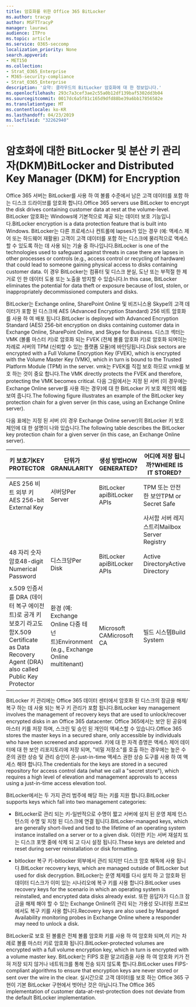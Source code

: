 ```yaml
---
title: 암호화를 위한 Office 365 BitLocker
ms.author: tracyp
author: MSFTTracyP
manager: laurawi
audience: ITPro
ms.topic: article
ms.service: O365-seccomp
localization_priority: None
search.appverid:
- MET150
ms.collection:
- Strat_O365_Enterprise
- M365-security-compliance
- Strat_O365_Enterprise
description: '요약: 클라우드의 BitLocker 암호화에 대 한 정보입니다.'
ms.openlocfilehash: 293c7a3cef3ae2c55a0b12df139baf5302dd3b04
ms.sourcegitcommit: 0017dc6a5f81c165d9dfd88be39a6bb17856582e
ms.translationtype: MT
ms.contentlocale: ko-KR
ms.lasthandoff: 04/23/2019
ms.locfileid: "32262940"
---
```

# <a name="bitlocker-and-distributed-key-manager-dkm-for-encryption"></a><span data-ttu-id="b57e7-103">암호화에 대한 BitLocker 및 분산 키 관리자(DKM)</span><span class="sxs-lookup"><span data-stu-id="b57e7-103">BitLocker and Distributed Key Manager (DKM) for Encryption</span></span>

<span data-ttu-id="b57e7-104">Office 365 서버는 BitLocker를 사용 하 여 볼륨 수준에서 남은 고객 데이터를 포함 하는 디스크 드라이브를 암호화 합니다.</span><span class="sxs-lookup"><span data-stu-id="b57e7-104">Office 365 servers use BitLocker to encrypt the disk drives containing customer data at rest at the volume-level.</span></span> <span data-ttu-id="b57e7-105">BitLocker 암호화는 Windows에 기본적으로 제공 되는 데이터 보호 기능입니다.</span><span class="sxs-lookup"><span data-stu-id="b57e7-105">BitLocker encryption is a data protection feature that is built into Windows.</span></span> <span data-ttu-id="b57e7-106">BitLocker는 다른 프로세스나 컨트롤에 lapses가 있는 경우 (예: 액세스 제어 또는 하드웨어 재활용) 고객이 고객 데이터를 포함 하는 디스크에 물리적으로 액세스할 수 있도록 하는 데 사용 되는 기술 중 하나입니다.</span><span class="sxs-lookup"><span data-stu-id="b57e7-106">BitLocker is one of the technologies used to safeguard against threats in case there are lapses in other processes or controls (e.g., access control or recycling of hardware) that could lead to someone gaining physical access to disks containing customer data.</span></span> <span data-ttu-id="b57e7-107">이 경우 BitLocker는 컴퓨터 및 디스크 분실, 도난 또는 부적절 한 제거로 인 한 데이터 도용 또는 노출을 방지할 수 있습니다.</span><span class="sxs-lookup"><span data-stu-id="b57e7-107">In this case, BitLocker eliminates the potential for data theft or exposure because of lost, stolen, or inappropriately decommissioned computers and disks.</span></span>

<span data-ttu-id="b57e7-108">BitLocker는 Exchange online, SharePoint Online 및 비즈니스용 Skype의 고객 데이터가 포함 된 디스크에 AES (Advanced Encryption Standard) 256 비트 암호화를 사용 하 여 배포 됩니다.</span><span class="sxs-lookup"><span data-stu-id="b57e7-108">BitLocker is deployed with Advanced Encryption Standard (AES) 256-bit encryption on disks containing customer data in Exchange Online, SharePoint Online, and Skype for Business.</span></span> <span data-ttu-id="b57e7-109">디스크 섹터는 VMK (볼륨 마스터 키)로 암호화 되는 FVEK (전체 볼륨 암호화 키)로 암호화 되며이는 차례로 서버의 TPM (신뢰할 수 있는 플랫폼 모듈)에 바인딩됩니다.</span><span class="sxs-lookup"><span data-stu-id="b57e7-109">Disk sectors are encrypted with a Full Volume Encryption Key (FVEK), which is encrypted with the Volume Master Key (VMK), which in turn is bound to the Trusted Platform Module (TPM) in the server.</span></span> <span data-ttu-id="b57e7-110">vmk는 FVEK를 직접 보호 하므로 vmk를 보호 하는 것이 중요 합니다.</span><span class="sxs-lookup"><span data-stu-id="b57e7-110">The VMK directly protects the FVEK and therefore, protecting the VMK becomes critical.</span></span> <span data-ttu-id="b57e7-111">다음 그림에서는 지정 된 서버 (이 경우에는 Exchange Online server를 사용 하는 경우)에 대 한 BitLocker 키 보호 체인의 예를 보여 줍니다.</span><span class="sxs-lookup"><span data-stu-id="b57e7-111">The following figure illustrates an example of the BitLocker key protection chain for a given server (in this case, using an Exchange Online server).</span></span>

<span data-ttu-id="b57e7-112">다음 표에는 지정 된 서버 (이 경우 Exchange Online server)의 BitLocker 키 보호 체인에 대 한 설명이 나와 있습니다.</span><span class="sxs-lookup"><span data-stu-id="b57e7-112">The following table describes the BitLocker key protection chain for a given server (in this case, an Exchange Online server).</span></span>

| <span data-ttu-id="b57e7-113">키 보호기</span><span class="sxs-lookup"><span data-stu-id="b57e7-113">KEY PROTECTOR</span></span> | <span data-ttu-id="b57e7-114">단위가</span><span class="sxs-lookup"><span data-stu-id="b57e7-114">GRANULARITY</span></span> | <span data-ttu-id="b57e7-115">생성 방법</span><span class="sxs-lookup"><span data-stu-id="b57e7-115">HOW GENERATED?</span></span> | <span data-ttu-id="b57e7-116">어디에 저장 됩니까?</span><span class="sxs-lookup"><span data-stu-id="b57e7-116">WHERE IS IT STORED?</span></span> | <span data-ttu-id="b57e7-117">보호용</span><span class="sxs-lookup"><span data-stu-id="b57e7-117">PROTECTION</span></span> |
|--------------------------------------------------------------------------------|-------------------------------------------------|----------------|-------------------------|--------------------------------------------------------------------------------------------------|
| <span data-ttu-id="b57e7-118">AES 256 비트 외부 키</span><span class="sxs-lookup"><span data-stu-id="b57e7-118">AES 256-bit External Key</span></span> | <span data-ttu-id="b57e7-119">서버당</span><span class="sxs-lookup"><span data-stu-id="b57e7-119">Per Server</span></span> | <span data-ttu-id="b57e7-120">BitLocker api</span><span class="sxs-lookup"><span data-stu-id="b57e7-120">BitLocker APIs</span></span> | <span data-ttu-id="b57e7-121">TPM 또는 안전한 보안</span><span class="sxs-lookup"><span data-stu-id="b57e7-121">TPM or Secret Safe</span></span> | <span data-ttu-id="b57e7-122">Lockbox/Access Control</span><span class="sxs-lookup"><span data-stu-id="b57e7-122">Lockbox / Access Control</span></span> |
|  |  |  | <span data-ttu-id="b57e7-123">사서함 서버 레지스트리</span><span class="sxs-lookup"><span data-stu-id="b57e7-123">Mailbox Server Registry</span></span> | <span data-ttu-id="b57e7-124">TPM 암호화</span><span class="sxs-lookup"><span data-stu-id="b57e7-124">TPM encrypted</span></span> |
| <span data-ttu-id="b57e7-125">48 자리 숫자 암호</span><span class="sxs-lookup"><span data-stu-id="b57e7-125">48-digit Numerical Password</span></span> | <span data-ttu-id="b57e7-126">디스크당</span><span class="sxs-lookup"><span data-stu-id="b57e7-126">Per Disk</span></span> | <span data-ttu-id="b57e7-127">BitLocker api</span><span class="sxs-lookup"><span data-stu-id="b57e7-127">BitLocker APIs</span></span> | <span data-ttu-id="b57e7-128">Active Directory</span><span class="sxs-lookup"><span data-stu-id="b57e7-128">Active Directory</span></span> | <span data-ttu-id="b57e7-129">Lockbox/Access Control</span><span class="sxs-lookup"><span data-stu-id="b57e7-129">Lockbox / Access Control</span></span> |
| <span data-ttu-id="b57e7-130">x.509 인증서를 DRA (데이터 복구 에이전트)로 공개 키 보호기 라고도 함</span><span class="sxs-lookup"><span data-stu-id="b57e7-130">X.509 Certificate as Data Recovery Agent (DRA) also called Public Key Protector</span></span> | <span data-ttu-id="b57e7-131">환경 (예: Exchange Online 다중 테 넌 트)</span><span class="sxs-lookup"><span data-stu-id="b57e7-131">Environment (e.g., Exchange Online multitenant)</span></span> | <span data-ttu-id="b57e7-132">Microsoft CA</span><span class="sxs-lookup"><span data-stu-id="b57e7-132">Microsoft CA</span></span> | <span data-ttu-id="b57e7-133">빌드 시스템</span><span class="sxs-lookup"><span data-stu-id="b57e7-133">Build System</span></span> | <span data-ttu-id="b57e7-134">한 명의 사용자에 게 개인 키에 대 한 전체 암호가 없습니다.</span><span class="sxs-lookup"><span data-stu-id="b57e7-134">No one user has the full password to the private key.</span></span> <span data-ttu-id="b57e7-135">암호가 물리적으로 보호 되어 있습니다.</span><span class="sxs-lookup"><span data-stu-id="b57e7-135">The password is under physical protection.</span></span> |


<span data-ttu-id="b57e7-136">BitLocker 키 관리에는 Office 365 데이터 센터에서 암호화 된 디스크의 잠금을 해제/복구 하는 데 사용 되는 복구 키 관리가 포함 됩니다.</span><span class="sxs-lookup"><span data-stu-id="b57e7-136">BitLocker key management involves the management of recovery keys that are used to unlock/recover encrypted disks in an Office 365 datacenter.</span></span> <span data-ttu-id="b57e7-137">Office 365에서는 보안 된 공유에 마스터 키를 저장 하며, 스크린 및 승인 된 개인이 액세스할 수 있습니다.</span><span class="sxs-lookup"><span data-stu-id="b57e7-137">Office 365 stores the master keys in a secured share, only accessible by individuals who have been screened and approved.</span></span> <span data-ttu-id="b57e7-138">키에 대 한 자격 증명은 액세스 제어 데이터에 대 한 보안 리포지토리에 저장 되며, "비밀 저장소"를 호출 하는 경우에는 높은 수준의 권한 상승 및 관리 승인이 온-just-in-time 액세스 권한 상승 도구를 사용 하 여 액세스 해야 합니다.</span><span class="sxs-lookup"><span data-stu-id="b57e7-138">The credentials for the keys are stored in a secured repository for access control data (what we call a "secret store"), which requires a high level of elevation and management approvals to access using a just-in-time access elevation tool.</span></span>

<span data-ttu-id="b57e7-139">BitLocker에서는 두 가지 관리 범주에 해당 하는 키를 지원 합니다.</span><span class="sxs-lookup"><span data-stu-id="b57e7-139">BitLocker supports keys which fall into two management categories:</span></span>

- <span data-ttu-id="b57e7-140">BitLocker로 관리 되는 키-일반적으로 수명이 짧고 서버에 설치 된 운영 체제 인스턴스의 수명 및 지정 된 디스크에 연결 됩니다.</span><span class="sxs-lookup"><span data-stu-id="b57e7-140">BitLocker-managed keys, which are generally short-lived and tied to the lifetime of an operating system instance installed on a server or to a given disk.</span></span> <span data-ttu-id="b57e7-141">이러한 키는 서버 재설치 또는 디스크 포맷 중에 삭제 되 고 다시 설정 됩니다.</span><span class="sxs-lookup"><span data-stu-id="b57e7-141">These keys are deleted and reset during server reinstallation or disk formatting.</span></span>

- <span data-ttu-id="b57e7-142">bitlocker 복구 키-bitlocker 외부에서 관리 되지만 디스크 암호 해독에 사용 됩니다.</span><span class="sxs-lookup"><span data-stu-id="b57e7-142">BitLocker recovery keys, which are managed outside of BitLocker but used for disk decryption.</span></span> <span data-ttu-id="b57e7-143">BitLocker는 운영 체제를 다시 설치 하 고 암호화 된 데이터 디스크가 이미 있는 시나리오에 복구 키를 사용 합니다.</span><span class="sxs-lookup"><span data-stu-id="b57e7-143">BitLocker uses recovery keys for the scenario in which an operating system is reinstalled, and encrypted data disks already exist.</span></span> <span data-ttu-id="b57e7-144">또한 응답자가 디스크 잠금을 해제 해야 할 수 있는 Exchange Online의 관리 되는 가용성 모니터링 프로브 에서도 복구 키를 사용 합니다.</span><span class="sxs-lookup"><span data-stu-id="b57e7-144">Recovery keys are also used by Managed Availability monitoring probes in Exchange Online where a responder may need to unlock a disk.</span></span>

<span data-ttu-id="b57e7-145">BitLocker로 보호 된 볼륨은 전체 볼륨 암호화 키를 사용 하 여 암호화 되며,이 키는 차례로 볼륨 마스터 키로 암호화 됩니다.</span><span class="sxs-lookup"><span data-stu-id="b57e7-145">BitLocker-protected volumes are encrypted with a full volume encryption key, which in turn is encrypted with a volume master key.</span></span> <span data-ttu-id="b57e7-146">BitLocker는 FIPS 호환 알고리즘을 사용 하 여 암호화 키가 전혀 저장 되지 않거나 네트워크를 통해 전송 되지 않도록 합니다.</span><span class="sxs-lookup"><span data-stu-id="b57e7-146">BitLocker uses FIPS-compliant algorithms to ensure that encryption keys are never stored or sent over the wire in the clear.</span></span> <span data-ttu-id="b57e7-147">실시간으로 고객 데이터를 보호 하는 Office 365 구현이 기본 BitLocker 구현에서 벗어난 것은 아닙니다.</span><span class="sxs-lookup"><span data-stu-id="b57e7-147">The Office 365 implementation of customer data-at-rest-protection does not deviate from the default BitLocker implementation.</span></span>
